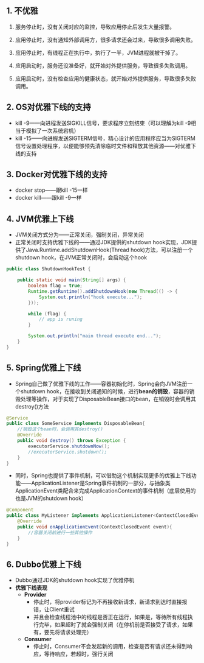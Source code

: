 ## 1. 不优雅

1. 服务停止时，没有关闭对应的监控，导致应用停止后发生大量报警。

2. 应用停止时，没有通知外部调用方，很多请求还会过来，导致很多调用失败。

3. 应用停止时，有线程正在执行中，执行了一半，JVM进程就被干掉了。

4. 应用启动时，服务还没准备好，就开始对外提供服务，导致很多失败调用。

5. 应用启动时，没有检查应用的健康状态，就开始对外提供服务，导致很多失败调用。



## 2. OS对优雅下线的支持

* kill -9——向进程发送SIGKILL信号，要求程序立刻结束（可以理解为kill -9相当于模拟了一次系统宕机）
* kill -15——向进程发送SIGTERM信号，精心设计的应用程序应当为SIGTERM信号设置处理程序，以便能够预先清除临时文件和释放其他资源——对优雅下线的支持



## 3. Docker对优雅下线的支持

* docker stop——跟kill -15一样
* docker kill——跟kill -9一样



## 4. JVM优雅上下线

* JVM关闭方式分为——正常关闭，强制关闭，异常关闭
* 正常关闭时支持优雅下线的——通过JDK提供的shutdown hook实现，JDK提供了Java.Runtime.addShutdownHook(Thread hook)方法，可以注册一个shutdown hook，在JVM正常关闭时，会启动这个hook

```java
public class ShutdownHookTest {

    public static void main(String[] args) {
        boolean flag = true;
        Runtime.getRuntime().addShutdownHook(new Thread(() -> {
            System.out.println("hook execute...");
        }));

        while (flag) {
            // app is runing
        }

        System.out.println("main thread execute end...");
    }
}

```



## 5. Spring优雅上下线

* Spring自己做了优雅下线的工作——容器初始化时，Spring会向JVM注册一个shutdown hook，在接收到关闭通知的时候，进行**bean的销毁**，容器的销毁处理等操作，对于实现了DisposableBean接口的bean，在销毁时会调用其destroy()方法

```java
@Service
public class SomeService implements DisposableBean{
    //销毁这个bean时，会调用其destroy()
    @Override
    public void destroy() throws Exception {
        executorService.shutdownNow();
        //executorService.shutdown();
    }
}
```

* 同时，Spring也提供了事件机制，可以借助这个机制实现更多的优雅上下线功能——ApplicationListener是Spring事件机制的一部分，与抽象类ApplicationEvent类配合来完成ApplicationContext的事件机制（底层使用的也是JVM的shutdown hook）

```java
@Component
public class MyListener implements ApplicationListener<ContextClosedEvent>{
    @Override
    public void onApplicationEvent(ContextClosedEvent event){
        //容器关闭前进行一些其他操作
    }
}
```



## 6. Dubbo优雅上下线

* Dubbo通过JDK的shutdown hook实现了优雅停机
* **优雅下线表现**
  * **Provider**
    * 停止时，将provider标记为不再接收新请求，新请求到达时直接报错，让Client重试
    * 并且会检查线程池中的线程是否正在运行，如果是，等待所有线程执行完毕，如果超时了就会强制关闭（在停机前是否接受了请求，如果有，要先将请求处理完）
  * **Consumer**
    * 停止时，Consumer不会发起新的调用，检查是否有请求还未得到响应，等待响应，若超时，强行关闭



